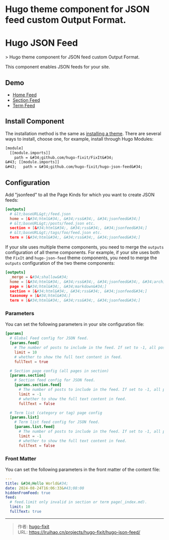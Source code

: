 # Hugo theme component for JSON feed custom Output Format.

# Hugo JSON Feed

&gt; Hugo theme component for JSON feed custom Output Format.

This component enables JSON feeds for your site.

## Demo

- [Home Feed](https://lruihao.cn/feed.json)
- [Section Feed](https://lruihao.cn/posts/feed.json)
- [Term Feed](https://lruihao.cn/collections/project/feed.json)

## Install Component

The installation method is the same as [installing a theme](https://fixit.lruihao.cn/documentation/installation/). There are several ways to install, choose one, for example, install through Hugo Modules:

```diff
[module]
  [[module.imports]]
    path = &#34;github.com/hugo-fixit/FixIt&#34;
&#43; [[module.imports]]
&#43;   path = &#34;github.com/hugo-fixit/hugo-json-feed&#34;
```

## Configuration

Add &#34;jsonfeed&#34; to all the Page Kinds for which you want to create JSON feeds:

```toml
[outputs]
  # &lt;baseURL&gt;/feed.json
  home = [&#34;html&#34;, &#34;rss&#34;, &#34;jsonfeed&#34;]
  # &lt;baseURL&gt;/posts/feed.json etc.
  section = [&#34;html&#34;, &#34;rss&#34;, &#34;jsonfeed&#34;]
  # &lt;baseURL&gt;/tags/foo/feed.json etc.
  term = [&#34;html&#34;, &#34;rss&#34;, &#34;jsonfeed&#34;]
```

If your site uses multiple theme components, you need to merge the `outputs` configuration of all theme components. For example, if your site uses both the `FixIt` and `hugo-json-feed` theme components, you need to merge the `outputs` configuration of the two theme components:

```toml
[outputs]
  _merge = &#34;shallow&#34;
  home = [&#34;html&#34;, &#34;rss&#34;, &#34;jsonfeed&#34;, &#34;archives&#34;, &#34;offline&#34;, &#34;readme&#34;, &#34;baidu_urls&#34;, &#34;search&#34;]
  page = [&#34;html&#34;, &#34;markdown&#34;]
  section = [&#34;html&#34;, &#34;rss&#34;, &#34;jsonfeed&#34;]
  taxonomy = [&#34;html&#34;]
  term = [&#34;html&#34;, &#34;rss&#34;, &#34;jsonfeed&#34;]
```

### Parameters

You can set the following parameters in your site configuration file:

```toml
[params]
  # Global Feed config for JSON feed.
  [params.feed]
    # The number of posts to include in the feed. If set to -1, all posts.
    limit = 10
    # whether to show the full text content in feed.
    fullText = true

  # Section page config (all pages in section)
  [params.section]
    # Section feed config for JSON feed.
    [params.section.feed]
      # The number of posts to include in the feed. If set to -1, all posts.
      limit = -1
      # whether to show the full text content in feed.
      fullText = false

  # Term list (category or tag) page config
  [params.list]
    # Term list feed config for JSON feed.
    [params.list.feed]
      # The number of posts to include in the feed. If set to -1, all posts.
      limit = -1
      # whether to show the full text content in feed.
      fullText = false
```

### Front Matter

You can set the following parameters in the front matter of the content file:

```yaml
---
title: &#34;Hello World&#34;
date: 2024-08-24T16:06:33&#43;08:00
hiddenFromFeed: true
feed:
  # feed.limit only invalid in section or term page(_index.md).
  limit: 10
  fullText: true
```


---

> 作者: [hugo-fixit](https://github.com/hugo-fixit)  
> URL: https://lruihao.cn/projects/hugo-fixit/hugo-json-feed/  

